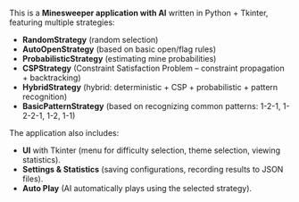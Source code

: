 This is a **Minesweeper application with AI** written in Python + Tkinter, featuring multiple strategies:

* **RandomStrategy** (random selection)
* **AutoOpenStrategy** (based on basic open/flag rules)
* **ProbabilisticStrategy** (estimating mine probabilities)
* **CSPStrategy** (Constraint Satisfaction Problem – constraint propagation + backtracking)
* **HybridStrategy** (hybrid: deterministic + CSP + probabilistic + pattern recognition)
* **BasicPatternStrategy** (based on recognizing common patterns: 1-2-1, 1-2-2-1, 1-2, 1-1)

The application also includes:

* **UI** with Tkinter (menu for difficulty selection, theme selection, viewing statistics).
* **Settings & Statistics** (saving configurations, recording results to JSON files).
* **Auto Play** (AI automatically plays using the selected strategy).
